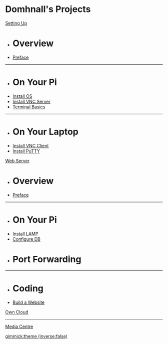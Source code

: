 <head>
<script type="text/javascript" src="//ajax.googleapis.com/ajax/libs/jquery/1.9.1/jquery.min.js"></script>
<script type="text/javascript" src="//cdnjs.cloudflare.com/ajax/libs/gist-embed/2.1/gist-embed.min.js"></script>

</head>

# Domhnall's Projects

[Setting Up]()

  * # Overview
  * [Preface](00overview.md)
  - - - - 
  * # On Your Pi
  * [Install OS](00raspbian.md)
  * [Install VNC Server](00tightvncserver.md)
  * [Terminal Basics](00terminal.md)
  - - - -
  * # On Your Laptop
  * [Install VNC Client](00vncclient.md)
  * [Install PuTTY](00putty.md)

[Web Server]()

  * # Overview
  * [Preface](01overview.md)
  - - - - 
  * # On Your Pi
  * [Install LAMP](01lamp.md)
  * [Configure DB](01dbconfig.md)
  * # Port Forwarding
  - - - - 
  * # Coding
  * [Build a Website](01website.md)

[Own Cloud](02owncloud.md)
- - - - 
[Media Centre](soon.md)

[gimmick:theme (inverse:false)](flatly)